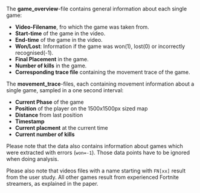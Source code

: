 The __game_overview__-file contains general information about each single game:

* **Video-Filename**, fro which the game was taken from.
* **Start-time** of the game in the video.
* **End-time** of the game in the video.
* **Won/Lost**: Information if the game was won(1), lost(0) or incorrectly recognised(-1).
* **Final Placement** in the game.
* **Number of kills** in the game.
* **Corresponding trace file** containing the movement trace of the game.

The __movement_trace__-files, each containing movement information about a single game, sampled in a one second interval:

* **Current Phase** of the game
* **Position** of the player on the 1500x1500px sized map
* **Distance** from last position
* **Timestamp**
* **Current placment** at the current time
* **Current number of kills**

Please note that the data also contains information about games which were extracted with errors (`won=-1`). Those data points have to be ignored when doing analysis.

Please also note that videos files with a name starting with `FN[xx]` result from the user study. All other games result from experienced Fortnite streamers, as explained in the paper.
